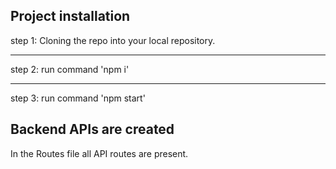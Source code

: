 ## Project installation
step 1: Cloning the repo into your local repository.
____
step 2: run command 'npm i'
____
step 3: run command 'npm start'

## Backend APIs are created
In the Routes file all API routes are present.